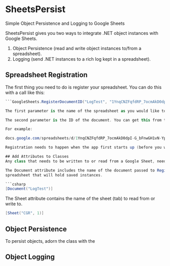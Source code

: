 # SheetsPersist
Simple Object Persistence and Logging to Google Sheets

SheetsPersist gives you two ways to integrate .NET object instances with Google Sheets.

1. Object Persistence (read and write object instances to/from a spreadsheet).
2. Logging (send .NET instances to a rich log kept in a spreadsheet).

## Spreadsheet Registration
The first thing you need to do is register your spreadsheet. You can do this with a call like this:

```csharp
```GoogleSheets.RegisterDocumentID("LogTest", "1YnqCNZFqfdRP_7ocmAkD0dpI-G_bFnwGH1vN-YppAZE");

The first parameter is the name of the spreadsheet as you would like to refer to it in the code.

The second parameter is the ID of the document. You can get this from the URL.

For example:

docs.google.com/spreadsheets/d/1YnqCNZFqfdRP_7ocmAkD0dpI-G_bFnwGH1vN-YppAZE/edit#gid=835270728

Registration needs to happen when the app first starts up (before you write any data). 

## Add Attributes to Classes
Any class that needs to be written to or read from a Google Sheet, needs to be adorned with two attributes:

The Document attribute includes the name of the document passed to RegisterDocumentID (see above). This is the 
spreadsheet that will hold saved instances.

```csharp
[Document("LogTest")]
```


The Sheet attribute contains the name of the sheet (tab) to read from or write to.

```csharp
[Sheet("CGR", 1)]
```

## Object Persistence

To persist objects, adorn the class with the 

## Object Logging


